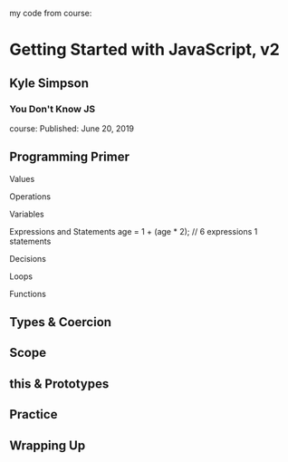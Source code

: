 my code from course:

# Getting Started with JavaScript, v2

## Kyle Simpson

### You Don't Know JS

course: Published: June 20, 2019

## Programming Primer

Values

Operations

Variables

Expressions and Statements 
age = 1 + (age * 2); // 6 expressions 1 statements


Decisions

Loops

Functions

## Types & Coercion

## Scope

## this & Prototypes

## Practice

## Wrapping Up